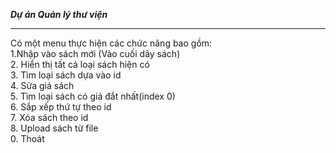 _____Dự án Quản lý thư viện_____
_________________________________________________
Có một menu thực hiện các chức năng bao gồm:<br>
1.Nhập vào sách mới (Vào cuối dãy sách)<br>
2. Hiển thị tất cả loại sách hiện có<br>
3. Tìm loại sách dựa vào id<br>
4. Sửa giá sách<br>
5. Tìm loại sách có giá đắt nhất(index 0)<br>
6. Sắp xếp thứ tự theo id<br> 
7. Xóa sách theo id<br>
8. Upload sách từ file<br>
0. Thoát<br>


